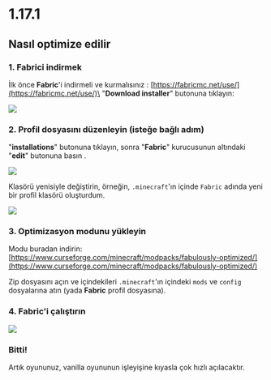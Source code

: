 # 1.17.1

## Nasıl optimize edilir

### 1. Fabrici indirmek

İlk önce **Fabric**'i indirmeli ve kurmalısınız : [https://fabricmc.net/use/](https://fabricmc.net/use/)\
"**Download installer**" butonuna tıklayın:

![](<../../.gitbook/assets/immagine (115).png>)

### 2. Profil dosyasını düzenleyin (isteğe bağlı adım)

"**installations**" butonuna tıklayın, sonra "**Fabric**" kurucusunun altındaki "**edit**" butonuna basın .

![](<../../.gitbook/assets/immagine (119).png>)

Klasörü yenisiyle değiştirin, örneğin, `.minecraft`'ın içinde `Fabric` adında yeni bir profil klasörü oluşturdum.

![](<../../.gitbook/assets/immagine (120).png>)

### 3. Optimizasyon modunu yükleyin

Modu buradan indirin: [https://www.curseforge.com/minecraft/modpacks/fabulously-optimized/](https://www.curseforge.com/minecraft/modpacks/fabulously-optimized/)

Zip dosyasını açın ve içindekileri `.minecraft`'ın içindeki `mods` ve `config` dosyalarına atın (yada **Fabric** profil dosyasına).

### 4. Fabric'i çalıştırın

![](<../../.gitbook/assets/immagine (117).png>)

### Bitti!

Artık oyununuz, vanilla oyununun işleyişine kıyasla çok hızlı açılacaktır.
